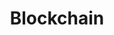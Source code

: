 ---
# This topic lives at
# https://digital.gov/topics/blockchain

# Topic Title
title: "Blockchain"

# description — keep it short and clear
# summary: ""

# Weight
weight: 1

# For more information on managing topics,
# see https://github.com/GSA/digitalgov.gov/wiki/topics
---